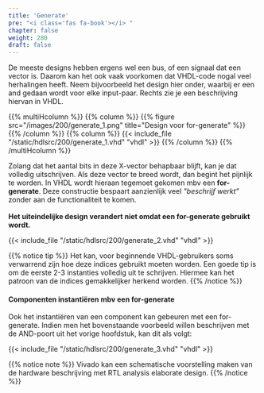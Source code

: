 ```yaml
---
title: 'Generate'
pre: "<i class='fas fa-book'></i> "
chapter: false
weight: 280
draft: false
---
```


De meeste designs hebben ergens wel een bus, of een signaal dat een vector is. Daarom kan het ook vaak voorkomen dat VHDL-code nogal veel herhalingen heeft. Neem bijvoorbeeld het design hier onder, waarbij er een and gedaan wordt voor elke input-paar. Rechts zie je een beschrijving hiervan in VHDL.

{{% multiHcolumn %}}
{{% column %}}
{{% figure src="/images/200/generate_1.png" title="Design voor for-generate" %}}
{{% /column %}}
{{% column %}}
{{< include_file "/static/hdlsrc/200/generate_1.vhd" "vhdl" >}}
{{% /column %}}
{{% /multiHcolumn %}}

Zolang dat het aantal bits in deze X-vector behapbaar blijft, kan je dat volledig uitschrijven. Als deze vector te breed wordt, dan begint het pijnlijk te worden. In VHDL wordt hieraan tegemoet gekomen mbv een **for-generate**. Deze constructie bespaart aanzienlijk veel *"beschrijf werkt"* zonder aan de functionaliteit te komen. <br/><br/>**Het uiteindelijke design verandert niet omdat een for-generate gebruikt wordt.**

{{< include_file "/static/hdlsrc/200/generate_2.vhd" "vhdl" >}}

<!-- Different types for notices are: info (yellow), tip (green), warning (red), note (blue)-->
{{% notice tip %}}
Het kan, voor beginnende VHDL-gebruikers soms verwarrend zijn hoe deze indices gebruikt moeten worden. Een goede tip is om de eerste 2-3 instanties volledig uit te schrijven. Hiermee kan het patroon van de indices gemakkelijker herkend worden.
{{% /notice %}}

#### Componenten instantiëren mbv een for-generate

Ook het instantiëren van een component kan gebeuren met een for-generate. Indien men het bovenstaande voorbeeld willen beschrijven met de AND-poort uit het vorige hoofdstuk, kan dit als volgt:

{{< include_file "/static/hdlsrc/200/generate_3.vhd" "vhdl" >}}


{{% notice note %}}
Vivado kan een schematische voorstelling maken van de hardware beschrijving met RTL analysis elaborate design.
{{% /notice %}}